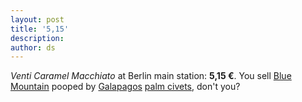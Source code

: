 ```yaml
---
layout: post
title: '5,15'
description:
author: ds
---
```


_Venti Caramel Macchiato_ at Berlin main station: __5,15&nbsp;€__.
You sell [Blue Mountain](https://en.wikipedia.org/wiki/Jamaican_Blue_Mountain_Coffee) pooped by [Galapagos](http://www.hrhiggins.co.uk/info/top_coffees_2/) [palm civets](https://en.wikipedia.org/wiki/Kopi_Luwak), don't you?
